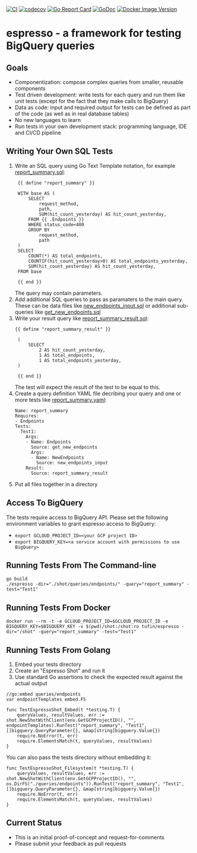 [![CI](https://github.com/Tufin/espresso/workflows/go/badge.svg)](https://github.com/Tufin/espresso/actions)
[![codecov](https://codecov.io/gh/tufin/espresso/branch/main/graph/badge.svg?token=4neEgts50n)](https://codecov.io/gh/tufin/espresso)
[![Go Report Card](https://goreportcard.com/badge/github.com/tufin/espresso)](https://goreportcard.com/report/github.com/tufin/espresso)
[![GoDoc](https://godoc.org/github.com/tufin/espresso?status.svg)](https://godoc.org/github.com/tufin/espresso)
[![Docker Image Version](https://img.shields.io/docker/v/tufin/espresso?sort=semver)](https://hub.docker.com/r/tufin/espresso/tags)

# espresso - a framework for testing BigQuery queries

## Goals
- Componentization: compose complex queries from smaller, reusable components
- Test driven development: write tests for each query and run them like unit tests (except for the fact that they make calls to BigQuery)
- Data as code: input and required output for tests can be defined as part of the code (as well as in real database tables)
- No new languages to learn
- Run tests in your own development stack: programming language, IDE and CI/CD pipeline

## Writing Your Own SQL Tests
1. Write an SQL query using Go Text Template notation, for example [report_summary.sql](shot/queries/endpoints/report_summary.sql):
   ```
    {{ define "report_summary" }}

    WITH base AS (
        SELECT
            request_method,
            path,
            SUM(hit_count_yesterday) AS hit_count_yesterday,
        FROM {{ .Endpoints }}
        WHERE status_code<400
        GROUP BY 
            request_method,
            path
    )
    SELECT
        COUNT(*) AS total_endpoints,
        COUNTIF(hit_count_yesterday>0) AS total_endpoints_yesterday,
        SUM(hit_count_yesterday) AS hit_count_yesterday,
    FROM base

    {{ end }}
   ```
   The query may contain parameters.
2. Add additional SQL queries to pass as paramaters to the main query.  
   These can be data files like [new_endpoints_input.sql](shot/queries/endpoints/new_endpoints_input.sql) or additional sub-queries like [get_new_endpoints.sql](shot/queries/endpoints/get_new_endpoints.sql)
3. Write your result query like [report_summary_result.sql](shot/queries/endpoints/report_summary_result.sql):
   ```
   {{ define "report_summary_result" }}

    (
        SELECT
            2 AS hit_count_yesterday,
            1 AS total_endpoints,
            1 AS total_endpoints_yesterday,
    )

    {{ end }}
   ```
    The test will expect the result of the test to be equal to this.
4. Create a query definition YAML file decribing your query and one or more tests like [report_summary.yaml](shot/queries/endpoints/report_summary.yaml):
   ```
   Name: report_summary
   Requires:
   - Endpoints
   Tests:
     Test1:
       Args:
       - Name: Endpoints
         Source: get_new_endpoints
         Args:
         - Name: NewEndpoints
           Source: new_endpoints_input
       Result: 
         Source: report_summary_result
   ```
5. Put all files together in a directory

## Access To BigQuery
The tests require access to BigQuery API. 
Please set the following environment variables to grant espresso access to BigQuery:
- `export GCLOUD_PROJECT_ID=<your GCP project ID>`
- `export BIGQUERY_KEY=<a service account with permissions to use BigQuery>`

## Running Tests From The Command-line
```
go build
./espresso -dir="./shot/queries/endpoints/" -query="report_summary" -test="Test1"
````

## Running Tests From Docker
```
docker run --rm -t -e GCLOUD_PROJECT_ID=$GCLOUD_PROJECT_ID -e BIGQUERY_KEY=$BIGQUERY_KEY -v $(pwd)/shot:/shot:ro tufin/espresso -dir="/shot" -query="report_summary" -test="Test1"
```

## Running Tests From Golang
1. Embed your tests directory
2. Create an "Espresso Shot" and run it
3. Use standard Go assertions to check the expected result against the actual output
```
//go:embed queries/endpoints
var endpointTemplates embed.FS

func TestEspressoShot_Embed(t *testing.T) {
	queryValues, resultValues, err := shot.NewShotWithClient(env.GetGCPProjectID(), "", endpointTemplates).RunTest("report_summary", "Test1", []bigquery.QueryParameter{}, &map[string]bigquery.Value{})
	require.NoError(t, err)
	require.ElementsMatch(t, queryValues, resultValues)
}
```

You can also pass the tests directory without embedding it:
```
func TestEspressoShot_Filesystem(t *testing.T) {
	queryValues, resultValues, err := shot.NewShotWithClient(env.GetGCPProjectID(), "", os.DirFS("./queries/endpoints")).RunTest("report_summary", "Test1", []bigquery.QueryParameter{}, &map[string]bigquery.Value{})
	require.NoError(t, err)
	require.ElementsMatch(t, queryValues, resultValues)
}
```

## Current Status
- This is an initial proof-of-concept and request-for-comments
- Please submit your feedback as pull requests

